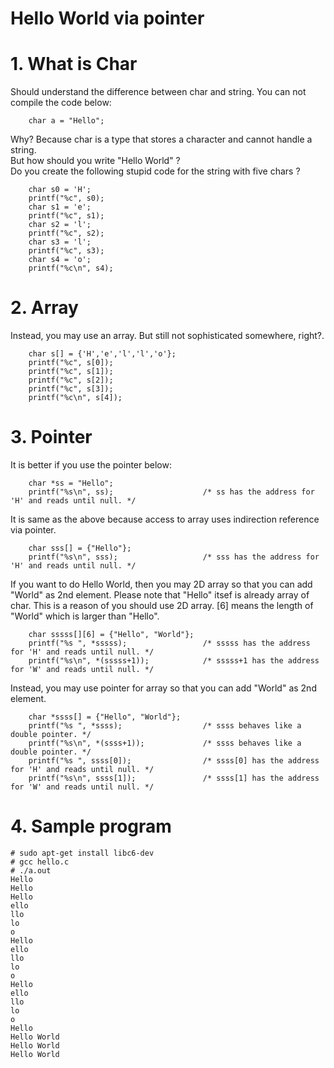 # Hello World via pointer

# 1. What is Char
Should understand the difference between char and string. You can not compile the code below:
```
    char a = "Hello";
```

Why? Because char is a type that stores a character and cannot handle a string.<br>
But how should you write "Hello World" ?<br>
Do you create the following stupid code for the string with five chars ?
```
    char s0 = 'H';
    printf("%c", s0);
    char s1 = 'e';
    printf("%c", s1);
    char s2 = 'l';
    printf("%c", s2);
    char s3 = 'l';
    printf("%c", s3);
    char s4 = 'o';
    printf("%c\n", s4);
```

# 2. Array
Instead, you may use an array. But still not sophisticated somewhere, right?. 
```
    char s[] = {'H','e','l','l','o'};
    printf("%c", s[0]);
    printf("%c", s[1]);
    printf("%c", s[2]);
    printf("%c", s[3]);
    printf("%c\n", s[4]);
```

# 3. Pointer
It is better if you use the pointer below: 
```
    char *ss = "Hello";
    printf("%s\n", ss);                    /* ss has the address for 'H' and reads until null. */
```
It is same as the above because access to array uses indirection reference via pointer. 
```
    char sss[] = {"Hello"};
    printf("%s\n", sss);                   /* sss has the address for 'H' and reads until null. */
```

If you want to do Hello World, then you may 2D array so that you can add "World" as 2nd element.
Please note that "Hello" itsef is already array of char. This is a reason of you should use 2D array.
[6] means the length of "World" which is larger than "Hello". 
```
    char sssss[][6] = {"Hello", "World"};
    printf("%s ", *sssss);                 /* sssss has the address for 'H' and reads until null. */ 
    printf("%s\n", *(sssss+1));            /* sssss+1 has the address for 'W' and reads until null. */ 
```

Instead, you may use pointer for array so that you can add "World" as 2nd element.
```
    char *ssss[] = {"Hello", "World"};
    printf("%s ", *ssss);                  /* ssss behaves like a double pointer. */
    printf("%s\n", *(ssss+1));             /* ssss behaves like a double pointer. */
    printf("%s ", ssss[0]);                /* ssss[0] has the address for 'H' and reads until null. */
    printf("%s\n", ssss[1]);               /* ssss[1] has the address for 'W' and reads until null. */
```

# 4. Sample program

```
# sudo apt-get install libc6-dev
# gcc hello.c
# ./a.out
Hello
Hello
Hello
ello
llo
lo
o
Hello
ello
llo
lo
o
Hello
ello
llo
lo
o
Hello
Hello World
Hello World
Hello World
```
